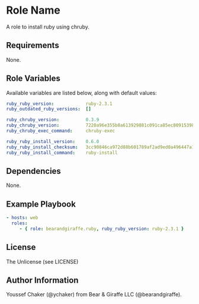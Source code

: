 Role Name
=========

A role to install ruby using chruby.

Requirements
------------

None.

Role Variables
--------------

Available variables are listed below, along with default values:

```yml
ruby_ruby_version:            ruby-2.3.1
ruby_outdated_ruby_versions:  []

ruby_chruby_version:          0.3.9
ruby_chruby_version:          7220a96e355b8a613929881c091ca85ec809153988d7d691299e0a16806b42fd
ruby_chruby_exec_command:     chruby-exec

ruby_ruby_install_version:    0.6.0
ruby_ruby_install_checksum:   3cc90846ca972d88b601789af2ad9ed0a496447a13cb986a3d74a4de062af37d
ruby_ruby_install_command:    ruby-install
```

Dependencies
------------

None.

Example Playbook
----------------

```yml
- hosts: web
  roles:
     - { role: bearandgiraffe.ruby, ruby_ruby_version: ruby-2.3.1 }
```

License
-------

The Unlicense (see LICENSE)

Author Information
------------------

Youssef Chaker (@ychaker) from Bear & Giraffe LLC (@bearandgiraffe).
